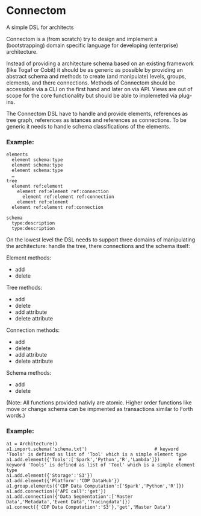 # Connectom
A simple DSL for architects

Connectom is a (from scratch) try to design and implement a (bootstrapping) domain specific language for developing (enterprise) architecture.

Instead of providing a architecture schema based on an existing framework (like Togaf or Cobit) it should be as generic as possible by providing an abstract schema and methods to create (and manipulate) levels, groups, elements, and there connections. Methods of Connectom should be accessable via a CLI on the first hand and later on via API. Views are out of scope for the core functionality but should be able to implemeted via plug-ins.

The Connectom DSL have to handle and provide elements, references as tree graph, references as istances and references as connections. To be generic it needs to handle schema classifications of the elements.

### Example:

```
elements 
  element schema:type
  element schema:type
  element schema:type
  …
tree
  element ref:element
    element ref:element ref:connection
      element ref:element ref:connection
    element ref:element
  element ref:element ref:connection
  
schema
  type:description
  type:description
```

On the lowest level the DSL needs to support three domains of manipulating the architecture: handle the tree, there connections and the schema itself:

Element methods:
  - add
  - delete

Tree methods:
  - add
  - delete
  - add attribute 
  - delete attribute

Connection methods:
  - add
  - delete
  - add attribute 
  - delete attribute

Schema methods:
  - add
  - delete

(Note: All functions provided nativly are atomic. Higher order functions like move or change schema can be impmented as transactions similar to Forth words.)  

### Example:

```
a1 = Architecture()
a1.import.schema('schema.txt')                         # keyword 'Tools' is defined as list of 'Tool' which is a simple element type
a1.add.element({'Tools':['Spark','Python','R','Lambda']})       # keyword 'Tools' is defined as list of 'Tool' which is a simple element type
a1.add.element({'Storage':'S3'})
a1.add.element({'Platform':'CDP DataHub'})
a1.group.elements({'CDP Data Computation':['Spark','Python','R']})
a1.add.connection({'API call':'get'})
a1.add.connection({'Data Segmentation':['Master Data','Metadata','Event Data','Tracingdata']})
a1.connect({'CDP Data Computation':'S3'},'get','Master Data')
